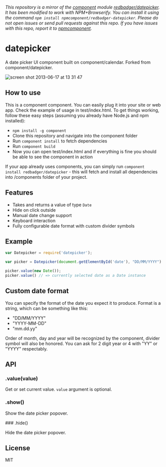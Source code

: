 *This repository is a mirror of the [component](http://component.io) module [redbadger/datepicker](http://github.com/redbadger/datepicker). It has been modified to work with NPM+Browserify. You can install it using the command `npm install npmcomponent/redbadger-datepicker`. Please do not open issues or send pull requests against this repo. If you have issues with this repo, report it to [npmcomponent](https://github.com/airportyh/npmcomponent).*
# datepicker

A date picker UI component built on component/calendar. Forked from component/datepicker.

![screen shot 2013-06-17 at 13 31 47](https://f.cloud.github.com/assets/574696/661644/4593118a-d739-11e2-9bdf-4b91b99b8a38.png)

## How to use

This is a component component. You can easily plug it into your site or web app. Check the example of usage in test/index.html. To get things working, follow these easy steps (assuming you already have Node.js and npm installed):

* `npm install -g component`
* Clone this repository and navigate into the component folder
* Run `component install` to fetch dependencies
* Run `component build`
* Now you can open test/index.html and if everything is fine you should be able to see the component in action

If your app already uses components, you can simply run `component install redbadger/datepicker` - this will fetch and install all dependencies into /components folder of your project.

## Features

*  Takes and returns a value of type `Date`
*  Hide on click outside
*  Manual date change support
*  Keyboard interaction
*  Fully configurable date format with custom divider symbols

## Example

``` javascript
var Datepicker = require('datepicker');

var picker = Datepicker(document.getElementById('date'), "DD/MM/YYYY")

picker.value(new Date());
picker.value() // => currently selected date as a Date instance

```

## Custom date format

You can specify the format of the date you expect it to produce. Format is a string, which can be something like this:

*  "DD/MM/YYYY"
*  "YYYY-MM-DD"
*  "mm.dd.yy"

Order of month, day and year will be recognized by the component, divider symbol will also be honored. You can ask for 2 digit year or 4 with "YY" or "YYYY" respectably.

## API

### .value(value)

Get or set current value. `value` argument is optional.

### .show()

Show the date picker popover.

### .hide()

Hide the date picker popover.

## License

  MIT
